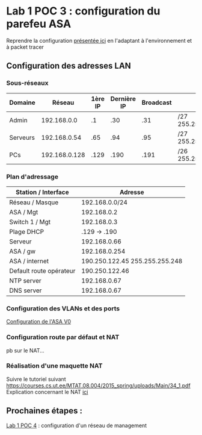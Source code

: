 # Lab 1 POC 3 : configuration du parefeu ASA

Reprendre la configuration [présentée ici](http://blog.isitix.com//main/2018/07/25/configuration-base-asa-5505.html) en l'adaptant à l'environnement et à packet tracer

## Configuration des adresses LAN

### Sous-réseaux

|Domaine | Réseau | 1ère IP | Dernière IP | Broadcast | Mask |
|--------|--------|---------|-------------|-----------|------|
|Admin |192.168.0.0 | .1 | .30 | .31 | /27 255.255.255.224 |
|Serveurs | 192.168.0.54 | .65 | .94 | .95 | /27 255.255.255.224 |
|PCs | 192.168.0.128 | .129 | .190 | .191 | /26 255.255.255.192 |

### Plan d'adressage

|Station / Interface|Adresse|
|-------|-------|
|Réseau / Masque|192.168.0.0/24|
|ASA / Mgt|192.168.0.2|
|Switch 1 / Mgt|192.168.0.3|
| Plage DHCP | .129  -> .190|
| Serveur | 192.168.0.66|
|ASA / gw | 192.168.0.254|
|ASA / internet|190.250.122.45 255.255.255.248|
|Default route opérateur|190.250.122.46|
|NTP server |192.168.0.67|
|DNS server |192.168.0.67|

### Configuration des VLANs et des ports

[Configuration de l'ASA V0](configasaV0.txt)

### Configuration route par défaut et NAT

pb sur le NAT...

### Réalisation d'une maquette NAT

Suivre le tutoriel suivant <https://courses.cs.ut.ee/MTAT.08.004/2015_spring/uploads/Main/34_1.pdf>
Explication concernant le NAT [ici](https://www.cisco.com/c/en/us/support/docs/ip/network-address-translation-nat/13772-12.html#topic2)
## Prochaines étapes :

[Lab 1 POC 4](lab1poc4.md) : configuration d'un réseau de management

